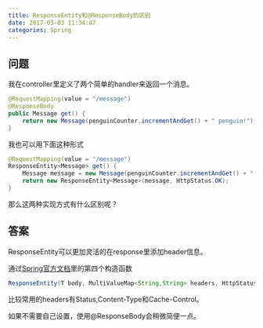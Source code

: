 ```yaml
---
title: ResponseEntity和@ResponseBody的区别
date: 2017-03-03 11:34:47
categories: Spring
---
```

## 问题
我在controller里定义了两个简单的handler来返回一个消息。
```java
@RequestMapping(value = "/message")
@ResponseBody
public Message get() {
    return new Message(penguinCounter.incrementAndGet() + " penguin!");
}
```
我也可以用下面这种形式
```java
@RequestMapping(value = "/message")
ResponseEntity<Message> get() {
    Message message = new Message(penguinCounter.incrementAndGet() + " penguin!");
    return new ResponseEntity<Message>(message, HttpStatus.OK);
}
```
那么这两种实现方式有什么区别呢？
## 答案
ResponseEntity可以更加灵活的在response里添加header信息。

通过[Spring官方文档](http://docs.spring.io/spring/docs/3.0.x/javadoc-api/org/springframework/http/ResponseEntity.html)里的第四个构造函数
```java
ResponseEntity(T body, MultiValueMap<String,String> headers, HttpStatus statusCode) 
```
比较常用的headers有Status,Content-Type和Cache-Control。

如果不需要自己设置，使用@ResponseBody会稍微简便一点。
